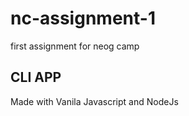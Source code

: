# nc-assignment-1
first assignment for neog camp

## CLI APP

Made with Vanila Javascript and NodeJs
